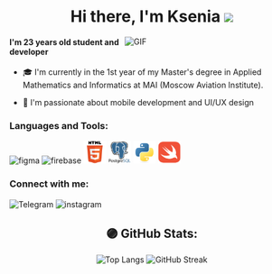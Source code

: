 <div align="center">
   <h1>Hi there, I'm Ksenia</a> <img src="https://media.giphy.com/media/hvRJCLFzcasrR4ia7z/giphy.gif" width="25px"> </h1>
</div>


<img align="right" alt="GIF" src="https://i.gifer.com/HST2.gif" width="300"/>
<p align="center">
  <h4> I'm 23 years old student and developer</h3>
</p>

- 🎓 I'm currently in the 1st year of my Master's degree in Applied Mathematics and Informatics at MAI (Moscow Aviation Institute).

- 📱 I'm passionate about mobile development and UI/UX design

<h3 align="left">Languages and Tools:</h3>
<p align="left">
  <a href="https://www.figma.com/" target="_blank" rel="noreferrer" style="text-decoration: none; display: inline-block;">
    <img src="https://www.vectorlogo.zone/logos/figma/figma-icon.svg" alt="figma" width="40" height="40"/>
  </a>
  <a href="https://firebase.google.com/" target="_blank" rel="noreferrer" style="text-decoration: none; display: inline-block;">
    <img src="https://www.vectorlogo.zone/logos/firebase/firebase-icon.svg" alt="firebase" width="40" height="40"/>
  </a>
  <a href="https://www.w3.org/html/" target="_blank" rel="noreferrer" style="text-decoration: none; display: inline-block;">
    <img src="https://raw.githubusercontent.com/devicons/devicon/master/icons/html5/html5-original-wordmark.svg" alt="html5" width="40" height="40"/>
  </a>
  <a href="https://www.postgresql.org" target="_blank" rel="noreferrer" style="text-decoration: none; display: inline-block;">
    <img src="https://raw.githubusercontent.com/devicons/devicon/master/icons/postgresql/postgresql-original-wordmark.svg" alt="postgresql" width="40" height="40"/>
  </a>
  <a href="https://www.python.org" target="_blank" rel="noreferrer" style="text-decoration: none; display: inline-block;">
    <img src="https://raw.githubusercontent.com/devicons/devicon/master/icons/python/python-original.svg" alt="python" width="40" height="40"/>
  </a>
  <a href="https://developer.apple.com/swift/" target="_blank" rel="noreferrer" style="text-decoration: none; display: inline-block;">
    <img src="https://raw.githubusercontent.com/devicons/devicon/master/icons/swift/swift-original.svg" alt="swift" width="40" height="40"/>
  </a>
</p>

<h3 align="left">Connect with me:</h3>
<p align="left">
  <a href="https://t.me/your_nickname" target="_blank" style="text-decoration: none; display: inline-block;">
    <img src="https://upload.wikimedia.org/wikipedia/commons/8/82/Telegram_logo.svg" alt="Telegram" width="30" height="30" style="vertical-align: middle;" />
  </a>
  <a href="https://instagram.com/lunisently" target="_blank" style="text-decoration: none; display: inline-block;">
    <img src="https://raw.githubusercontent.com/rahuldkjain/github-profile-readme-generator/master/src/images/icons/Social/instagram.svg" alt="instagram" width="30" height="30" style="vertical-align: middle;" />
  </a>
</p>


<div align="center">
<h2>🟣 GitHub Stats:</h3>

<p align="center">
  <img src="https://github-readme-stats.vercel.app/api/top-langs/?username=sechensy&layout=compact&theme=dark" alt="Top Langs" />
  <img src="https://github-readme-streak-stats.herokuapp.com/?user=sechensy&theme=dark&date_format=M%20j%5B%2C%20Y%5D" alt="GitHub Streak" />
</p>
</div>
